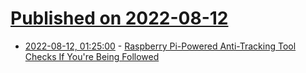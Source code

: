 # [Published on 2022-08-12](index.md)

* [2022-08-12, 01:25:00](https://yro.slashdot.org/story/22/08/11/2143207/raspberry-pi-powered-anti-tracking-tool-checks-if-youre-being-followed?utm_source=rss1.0mainlinkanon&utm_medium=feed) - [Raspberry Pi-Powered Anti-Tracking Tool Checks If You're Being Followed](https://yro.slashdot.org/story/22/08/11/2143207/raspberry-pi-powered-anti-tracking-tool-checks-if-youre-being-followed?utm_source=rss1.0mainlinkanon&utm_medium=feed)
